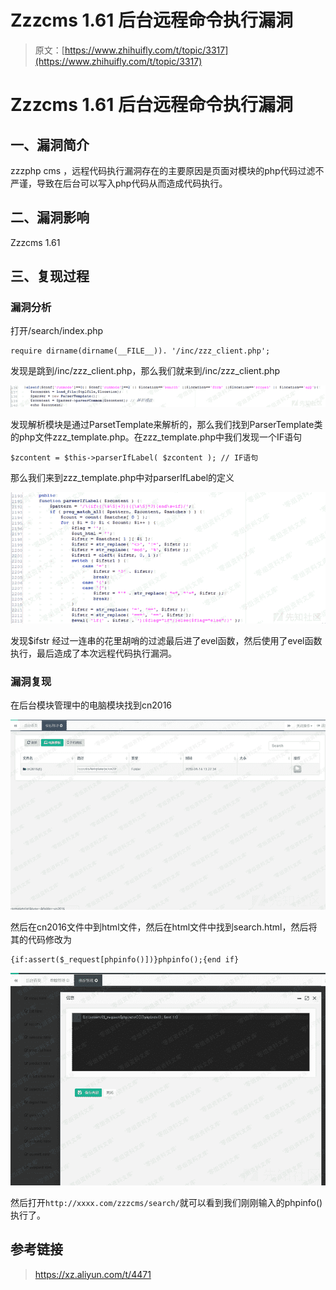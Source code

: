 # Zzzcms 1.61 后台远程命令执行漏洞

> 原文：[https://www.zhihuifly.com/t/topic/3317](https://www.zhihuifly.com/t/topic/3317)

# Zzzcms 1.61 后台远程命令执行漏洞

## 一、漏洞简介

zzzphp cms ，远程代码执行漏洞存在的主要原因是页面对模块的php代码过滤不严谨，导致在后台可以写入php代码从而造成代码执行。

## 二、漏洞影响

Zzzcms 1.61

## 三、复现过程

### 漏洞分析

打开/search/index.php

```
require dirname(dirname(__FILE__)). '/inc/zzz_client.php'; 
```

发现是跳到/inc/zzz_client.php，那么我们就来到/inc/zzz_client.php

![image](img/e1e301cf12777d4f767840700ad13e40.png)

发现解析模块是通过ParsetTemplate来解析的，那么我们找到ParserTemplate类的php文件zzz_template.php。在zzz_template.php中我们发现一个IF语句

```
$zcontent = $this->parserIfLabel( $zcontent ); // IF语句 
```

那么我们来到zzz_template.php中对parserIfLabel的定义

![image](img/6eaba57ecb3c0125b59bc0dc0993bd10.png)

发现$ifstr 经过一连串的花里胡哨的过滤最后进了evel函数，然后使用了evel函数执行，最后造成了本次远程代码执行漏洞。

### 漏洞复现

在后台模块管理中的电脑模块找到cn2016

![image](img/e54917d7ab6cfe13cbde52ee66b080f2.png)

然后在cn2016文件中到html文件，然后在html文件中找到search.html，然后将其的代码修改为

```
{if:assert($_request[phpinfo()])}phpinfo();{end if} 
```

![image](img/796e14723081a65363f1766052c92f7f.png)

然后打开`http://xxxx.com/zzzcms/search/`就可以看到我们刚刚输入的phpinfo()执行了。

## 参考链接

> https://xz.aliyun.com/t/4471